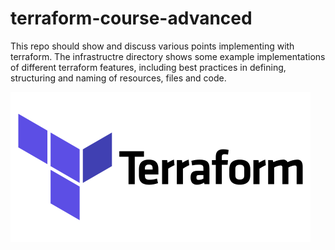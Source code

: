 # terraform-course-advanced
This repo should show and discuss various points implementing with terraform. 
The infrastructre directory shows some example implementations of different terraform features, including best practices in defining, structuring and naming of resources, files and code. 

![](attachments/tf_logo.png)
